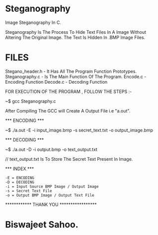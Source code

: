 # Steganography
Image Steganography In C.

Steganography Is The Process To Hide Text Files In A Image Without Altering The Original Image.
The Text Is Hidden In .BMP Image Files.

# FILES

Stegano_header.h - It Has All The Program Function Prototypes.
Steganography.c - Is The Main Function Of The Program.
Encode.c - Encoding Function
Decode.c - Decoding Function

FOR EXECUTION OF THE PROGRAM , FOLLOW THE STEPS :-

~$ gcc Steganography.c

After Compiling The GCC will Create A Output File i.e "a.out".

*** ENCODING ***

~$ ./a.out -E -i input_image.bmp -s secret_text.txt -o output_image.bmp

*** DECODING ***

~$ ./a.out -D -i output.bmp -o text_output.txt

// text_output.txt Is To Store The Secret Text Present In Image.

*** INDEX ***

	-E = ENCODING
	-D = DECODING
	-i = Input Source BMP Image / Output Image
	-s = Secret Text File
	-o = Output BMP Image / Output Text File
  
  ************ THANK YOU *****************
  
  # Biswajeet Sahoo.

